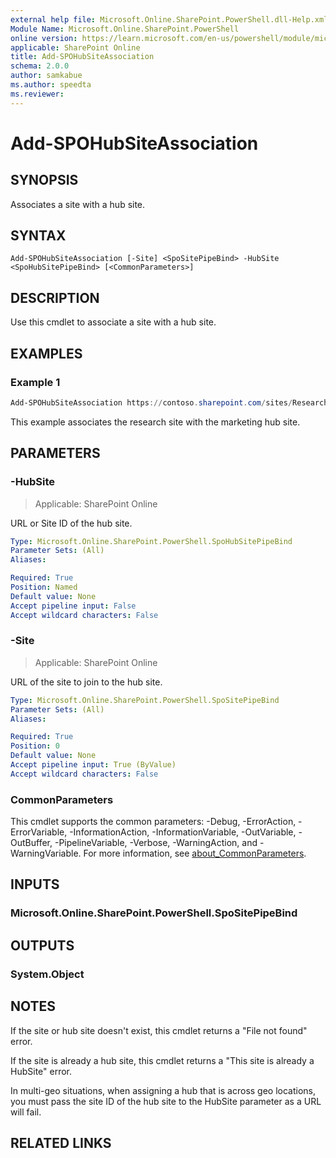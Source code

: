 ```yaml
---
external help file: Microsoft.Online.SharePoint.PowerShell.dll-Help.xml
Module Name: Microsoft.Online.SharePoint.PowerShell
online version: https://learn.microsoft.com/en-us/powershell/module/microsoft.online.sharepoint.powershell/add-spohubsiteassociation
applicable: SharePoint Online
title: Add-SPOHubSiteAssociation
schema: 2.0.0
author: samkabue
ms.author: speedta
ms.reviewer:
---
```


# Add-SPOHubSiteAssociation

## SYNOPSIS

Associates a site with a hub site.

## SYNTAX

```
Add-SPOHubSiteAssociation [-Site] <SpoSitePipeBind> -HubSite <SpoHubSitePipeBind> [<CommonParameters>]
```

## DESCRIPTION

Use this cmdlet to associate a site with a hub site.

## EXAMPLES

### Example 1

```powershell
Add-SPOHubSiteAssociation https://contoso.sharepoint.com/sites/Research -HubSite https://contoso.sharepoint.com/sites/Marketing
```

This example associates the research site with the marketing hub site.

## PARAMETERS

### -HubSite

> Applicable: SharePoint Online

URL or Site ID of the hub site.

```yaml
Type: Microsoft.Online.SharePoint.PowerShell.SpoHubSitePipeBind
Parameter Sets: (All)
Aliases:

Required: True
Position: Named
Default value: None
Accept pipeline input: False
Accept wildcard characters: False
```

### -Site

> Applicable: SharePoint Online

URL of the site to join to the hub site.

```yaml
Type: Microsoft.Online.SharePoint.PowerShell.SpoSitePipeBind
Parameter Sets: (All)
Aliases:

Required: True
Position: 0
Default value: None
Accept pipeline input: True (ByValue)
Accept wildcard characters: False
```

### CommonParameters

This cmdlet supports the common parameters: -Debug, -ErrorAction, -ErrorVariable, -InformationAction, -InformationVariable, -OutVariable, -OutBuffer, -PipelineVariable, -Verbose, -WarningAction, and -WarningVariable. For more information, see [about_CommonParameters](https://go.microsoft.com/fwlink/p/?LinkID=113216).

## INPUTS

### Microsoft.Online.SharePoint.PowerShell.SpoSitePipeBind

## OUTPUTS

### System.Object

## NOTES

If the site or hub site doesn't exist, this cmdlet returns a "File not found" error.

If the site is already a hub site, this cmdlet returns a "This site is already a HubSite" error.

In multi-geo situations, when assigning a hub that is across geo locations, you must pass the site ID of the hub site to the HubSite parameter as a URL will fail.

## RELATED LINKS
